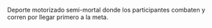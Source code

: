 Deporte motorizado semi-mortal donde los participantes combaten y corren por llegar primero a la meta.